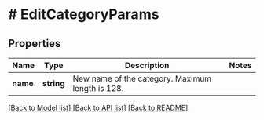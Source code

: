 # # EditCategoryParams

## Properties

Name | Type | Description | Notes
------------ | ------------- | ------------- | -------------
**name** | **string** | New name of the category. Maximum length is 128. |

[[Back to Model list]](../../README.md#models) [[Back to API list]](../../README.md#endpoints) [[Back to README]](../../README.md)
